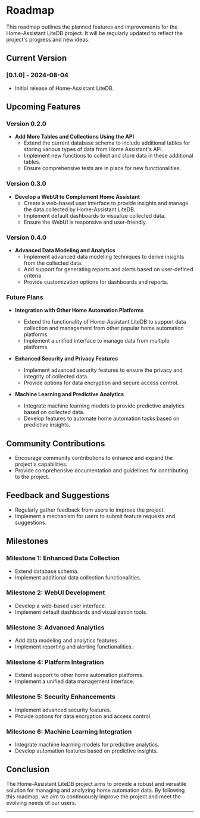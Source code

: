 # Roadmap

This roadmap outlines the planned features and improvements for the Home-Assistant LiteDB project. It will be regularly updated to reflect the project's progress and new ideas.

## Current Version

### [0.1.0] - 2024-08-04

- Initial release of Home-Assistant LiteDB.

## Upcoming Features

### Version 0.2.0

- **Add More Tables and Collections Using the API**
  - Extend the current database schema to include additional tables for storing various types of data from Home Assistant's API.
  - Implement new functions to collect and store data in these additional tables.
  - Ensure comprehensive tests are in place for new functionalities.

### Version 0.3.0

- **Develop a WebUI to Complement Home Assistant**
  - Create a web-based user interface to provide insights and manage the data collected by Home-Assistant LiteDB.
  - Implement default dashboards to visualize collected data.
  - Ensure the WebUI is responsive and user-friendly.

### Version 0.4.0

- **Advanced Data Modeling and Analytics**
  - Implement advanced data modeling techniques to derive insights from the collected data.
  - Add support for generating reports and alerts based on user-defined criteria.
  - Provide customization options for dashboards and reports.

### Future Plans

- **Integration with Other Home Automation Platforms**
  - Extend the functionality of Home-Assistant LiteDB to support data collection and management from other popular home automation platforms.
  - Implement a unified interface to manage data from multiple platforms.

- **Enhanced Security and Privacy Features**
  - Implement advanced security features to ensure the privacy and integrity of collected data.
  - Provide options for data encryption and secure access control.

- **Machine Learning and Predictive Analytics**
  - Integrate machine learning models to provide predictive analytics based on collected data.
  - Develop features to automate home automation tasks based on predictive insights.

## Community Contributions

- Encourage community contributions to enhance and expand the project's capabilities.
- Provide comprehensive documentation and guidelines for contributing to the project.

## Feedback and Suggestions

- Regularly gather feedback from users to improve the project.
- Implement a mechanism for users to submit feature requests and suggestions.

## Milestones

### Milestone 1: Enhanced Data Collection

- Extend database schema.
- Implement additional data collection functionalities.

### Milestone 2: WebUI Development

- Develop a web-based user interface.
- Implement default dashboards and visualization tools.

### Milestone 3: Advanced Analytics

- Add data modeling and analytics features.
- Implement reporting and alerting functionalities.

### Milestone 4: Platform Integration

- Extend support to other home automation platforms.
- Implement a unified data management interface.

### Milestone 5: Security Enhancements

- Implement advanced security features.
- Provide options for data encryption and access control.

### Milestone 6: Machine Learning Integration

- Integrate machine learning models for predictive analytics.
- Develop automation features based on predictive insights.

## Conclusion

The Home-Assistant LiteDB project aims to provide a robust and versatile solution for managing and analyzing home automation data. By following this roadmap, we aim to continuously improve the project and meet the evolving needs of our users.

---
